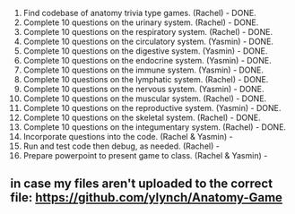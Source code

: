 1.  Find codebase of anatomy trivia type games. (Rachel) - DONE.
2.  Complete 10 questions on the urinary system. (Rachel) - DONE.
3.  Complete 10 questions on the respiratory system. (Rachel) - DONE.
4.  Complete 10 questions on the circulatory system. (Yasmin) - DONE.
5.  Complete 10 questions on the digestive system.  (Yasmin) - DONE.
6.  Complete 10 questions on the endocrine system.  (Yasmin) - DONE.
7.  Complete 10 questions on the immune system.  (Yasmin) - DONE.
8.  Complete 10 questions on the lymphatic system.  (Rachel)  - DONE.
9.  Complete 10 questions on the nervous system.  (Yasmin) - DONE.
10. Complete 10 questions on the muscular system.  (Rachel) -  DONE.
11. Complete 10 questions on the reproductive system.  (Yasmin) - DONE.
12. Complete 10 questions on the skeletal system.  (Rachel) - DONE.
13. Complete 10 questions on the integumentary system. (Rachel) - DONE.
14. Incorporate questions into the code.  (Rachel & Yasmin) - 
15. Run and test code then debug, as needed.  (Rachel) - 
16. Prepare powerpoint to present game to class.  (Rachel & Yasmin) - 

## in case my files aren't uploaded to the correct file: https://github.com/ylynch/Anatomy-Game
